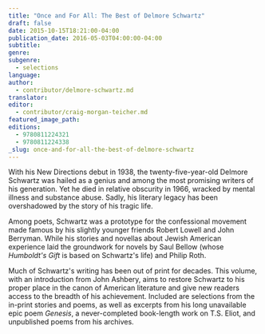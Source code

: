 ```yaml
---
title: "Once and For All: The Best of Delmore Schwartz"
draft: false
date: 2015-10-15T18:21:00-04:00
publication_date: 2016-05-03T04:00:00-04:00
subtitle:
genre:
subgenre:
  - selections
language:
author:
  - contributor/delmore-schwartz.md
translator:
editor:
  - contributor/craig-morgan-teicher.md
featured_image_path:
editions:
  - 9780811224321
  - 9780811224338
_slug: once-and-for-all-the-best-of-delmore-schwartz
---
```


With his New Directions debut in 1938, the twenty-five-year-old Delmore Schwartz was hailed as a genius and among the most promising writers of his generation. Yet he died in relative obscurity in 1966, wracked by mental illness and substance abuse. Sadly, his literary legacy has been overshadowed by the story of his tragic life.

Among poets, Schwartz was a prototype for the confessional movement made famous by his slightly younger friends Robert Lowell and John Berryman. While his stories and novellas about Jewish American experience laid the groundwork for novels by Saul Bellow (whose _Humboldt's Gift_ is based on Schwartz's life) and Philip Roth.

Much of Schwartz's writing has been out of print for decades. This volume, with an introduction from John Ashbery, aims to restore Schwartz to his proper place in the canon of American literature and give new readers access to the breadth of his achievement. Included are selections from the in-print stories and poems, as well as excerpts from his long unavailable epic poem _Genesis_, a never-completed book-length work on T.S. Eliot, and unpublished poems from his archives.

